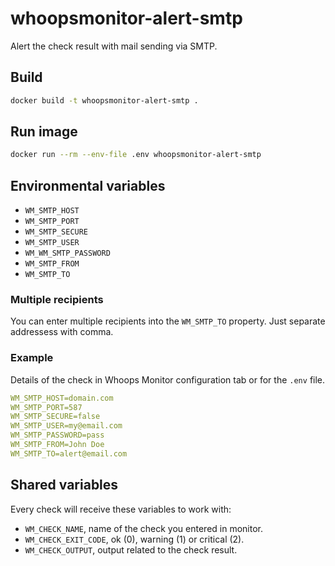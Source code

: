 # whoopsmonitor-alert-smtp
Alert the check result with mail sending via SMTP.

## Build
```sh
docker build -t whoopsmonitor-alert-smtp .
```

## Run image
```bash
docker run --rm --env-file .env whoopsmonitor-alert-smtp
```

## Environmental variables
- `WM_SMTP_HOST`
- `WM_SMTP_PORT`
- `WM_SMTP_SECURE`
- `WM_SMTP_USER`
- `WM_WM_SMTP_PASSWORD`
- `WM_SMTP_FROM`
- `WM_SMTP_TO`

### Multiple recipients
You can enter multiple recipients into the `WM_SMTP_TO` property. Just separate addressess with comma.

### Example
Details of the check in Whoops Monitor configuration tab or for the `.env` file.

```yaml
WM_SMTP_HOST=domain.com
WM_SMTP_PORT=587
WM_SMTP_SECURE=false
WM_SMTP_USER=my@email.com
WM_SMTP_PASSWORD=pass
WM_SMTP_FROM=John Doe
WM_SMTP_TO=alert@email.com
```


## Shared variables
Every check will receive these variables to work with:

 - `WM_CHECK_NAME`, name of the check you entered in monitor.
 - `WM_CHECK_EXIT_CODE`, ok (0), warning (1) or critical (2).
 - `WM_CHECK_OUTPUT`, output related to the check result.

